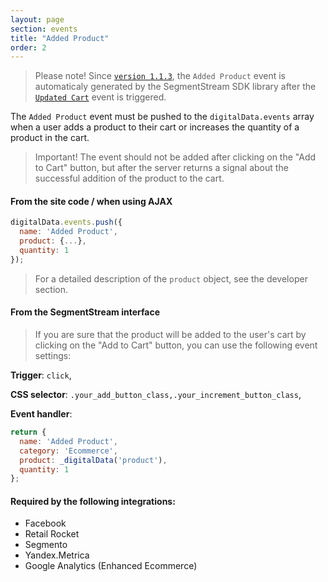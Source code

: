 ```yaml
---
layout: page
section: events
title: "Added Product"
order: 2
---
```


> Please note! Since [`version 1.1.3`](/digitaldata/standard-version), the `Added Product` event is automaticaly generated by the SegmentStream SDK library after the [`Updated Cart`](/events/updated-cart) event is triggered.

The `Added Product` event must be pushed to the `digitalData.events` array when a user adds a product to their cart or increases the quantity of a product in the cart.
>Important! The event should not be added after clicking on the "Add to Cart" button, but after the server returns a signal about the successful addition of the product to the cart.

#### From the site code / when using AJAX
```javascript
digitalData.events.push({
  name: 'Added Product',
  product: {...},
  quantity: 1
});
```
> For a detailed description of the `product` object, see the developer section.

#### From the SegmentStream interface
> If you are sure that the product will be added to the user's cart by clicking on the "Add to Cart" button, you can use the following event settings:

**Trigger**: `click`,

**CSS selector**: `.your_add_button_class,.your_increment_button_class`,

**Event handler**:

```javascript
return {
  name: 'Added Product',
  category: 'Ecommerce',
  product: _digitalData('product'),
  quantity: 1
};
```

#### Required by the following integrations:
* Facebook
* Retail Rocket
* Segmento
* Yandex.Metrica
* Google Analytics (Enhanced Ecommerce)
